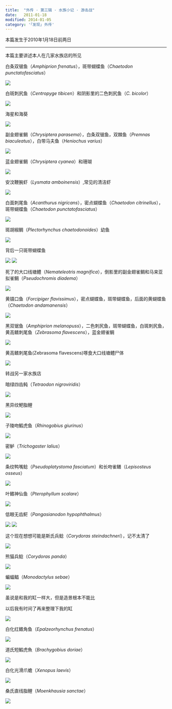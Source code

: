 ```yaml
---
title:  "外传 · 第三辑 · 水族小记 · 游击战"
date:   2011-01-18
modified: 2014-01-05
category: '｢发现｣ 外传'
---
```

本篇发生于2010年1月18日前两日

---

本篇主要讲述本人在几家水族店的所见

白条双锯鱼（<i>Amphiprion frenatus</i>），斑带蝴蝶鱼（<i>Chaetodon punctatofasciatus</i>）

<img class='disc' src='https://i.postimg.cc/Dwp868KN/10.jpg'>

白斑刺尻鱼（<i>Centropyge tibicen</i>）和阴影里的二色刺尻鱼（<i>C. bicolor</i>）

<img class='disc' src='https://i.postimg.cc/3NhRNGgk/11.jpg'>

海星和海葵

<img class='disc' src='https://i.postimg.cc/PxYJdy8G/13.jpg'>

副金翅雀鲷（<i>Chrysiptera parasema</i>），白条双锯鱼，双棘鱼（<i>Premnas biaculeatus</i>），白带马夫鱼（<i>Heniochus varius</i>）

<img class='disc' src='https://i.postimg.cc/hGJh5cDt/14.jpg'>

蓝金翅雀鲷（<i>Chrysiptera cyanea</i>）和珊瑚

<img class='disc' src='https://i.postimg.cc/fW7yFHNm/15.jpg'>

安汶鞭腕虾（<i>Lysmata amboinensis</i>）,常见的清洁虾

<img class='disc' src='https://i.postimg.cc/mkSrHrw8/16.jpg'>

白面刺尾鱼（<i>Acanthurus nigricans</i>），密点蝴蝶鱼（<i>Chaetodon citrinellus</i>），斑带蝴蝶鱼（<i>Chaetodon punctatofasciatus</i>）

<img class='disc' src='https://i.postimg.cc/P55C110Z/17.jpg'>

斑胡椒鲷（<i>Plectorhynchus chaetodonoides</i>）幼鱼

<img class='disc' src='https://i.postimg.cc/VLYvcjfT/18.jpg'>

背后一只斑带蝴蝶鱼

<img class='disc' src='https://i.postimg.cc/RVXFCNq0/19.jpg'>

<img class='disc' src='https://i.postimg.cc/YC0SvMmz/20.jpg'>

死了的大口线塘鳢（<i>Nemateleotris magnifica</i>），倒影里的副金翅雀鲷和马来亚拟雀鲷（<i>Pseudochromis diadema</i>）

<img class='disc' src='https://i.postimg.cc/3xqxpVX5/21.jpg'>

黄镊口鱼（<i>Forcipiger flavissimus</i>），密点蝴蝶鱼，斑带蝴蝶鱼，后面的黄蝴蝶鱼（<i>Chaetodon andamanensis</i>）

<img class='disc' src='https://i.postimg.cc/3R5rfGft/22.jpg'>

黑双锯鱼（<i>Amphiprion melanopuss</i>），二色刺尻鱼，斑带蝴蝶鱼，白斑刺尻鱼，黄高鳍刺尾鱼（<i>Zebrasoma flavescens</i>），蓝金翅雀鲷

<img class='disc' src='https://i.postimg.cc/V6qfxN3m/24.jpg'>

黄高鳍刺尾鱼(Zebrasoma flavescens)啄食大口线塘鳢尸体

<img class='disc' src='https://i.postimg.cc/MHz6qSSR/25.jpg'>

转战另一家水族店

暗绿四齿鲀（<i>Tetraodon nigroviridis</i>）

<img class='disc' src='https://i.postimg.cc/WbbNyTSc/28.jpg'>

黑异纹鲃脂鲤

<img class='disc' src='https://i.postimg.cc/qMbJVSZh/29.jpg'>

子陵吻鰕虎鱼（<i>Rhinogobius giurinus</i>）

<img class='disc' src='https://i.postimg.cc/DwS226tC/30.jpg'>

密鲈（<i>Trichogaster lalius</i>）

<img class='disc' src='https://i.postimg.cc/sgb31Sz3/31.jpg'>

条纹鸭嘴鲶（<i>Pseudoplatystoma fasciatum</i>）和长吻雀鳝（<i>Lepisosteus osseus</i>）

<img class='disc' src='https://i.postimg.cc/zfW8hBDK/32.jpg'>

叶鳍神仙鱼（<i>Pterophyllum scalare</i>）

<img class='disc' src='https://i.postimg.cc/vT8sCtrt/34.jpg'>

低眼无齿𩷶（<i>Pangasianodon hypophthalmus</i>）

<img class='disc' src='https://i.postimg.cc/VL6wR4LY/38.jpg'>

<img class='disc' src='https://i.postimg.cc/sDNr0Sv5/39.jpg'>

这个现在想想可能是斯氏兵鲶（<i>Corydoras steindachneri</i>），记不太清了

<img class='disc' src='https://i.postimg.cc/nh9J8zDg/40.jpg'>

熊猫兵鲶（<i>Corydoras panda</i>）

<img class='disc' src='https://i.postimg.cc/1zxZyQ0t/41.jpg'>

蝙蝠鲳（<i>Monodactylus sebae</i>）

<img class='disc' src='https://i.postimg.cc/63csV4k2/42.jpg'>

虽说是和我的缸一样大，但是造景根本不能比

以后我有时间了再来整理下我的缸

<img class='disc' src='https://i.postimg.cc/50bdFSRW/43.jpg'>

白化红鳍角鱼（<i>Epalzeorhynchus frenatus</i>）

<img class='disc' src='https://i.postimg.cc/zfnYBcpk/44.jpg'>

道氏短鰕虎魚（<i>Brachygobius doriae</i>）

<img class='disc' src='https://i.postimg.cc/3rL5dpjz/45.jpg'>

白化光滑爪蟾（<i>Xenopus laevis</i>）

<img class='disc' src='https://i.postimg.cc/rswBfFTh/46.jpg'>

桑氏直线脂鲤（<i>Moenkhausia sanctae</i>）

<img class='disc' src='https://i.postimg.cc/SR1w3FNm/47.jpg'>

</div>
